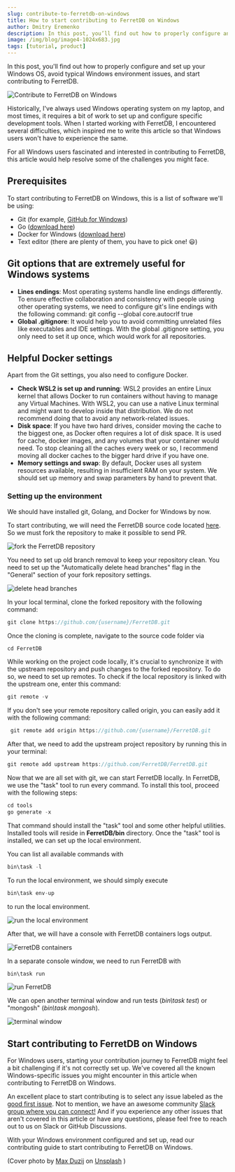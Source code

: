 ```yaml
---
slug: contribute-to-ferretdb-on-windows
title: How to start contributing to FerretDB on Windows
author: Dmitry Eremenko
description: In this post, you’ll find out how to properly configure and set up your Windows OS, avoid typical Windows environment issues, and start contributing to FerretDB.
image: /img/blog/image4-1024x683.jpg
tags: [tutorial, product]
---
```


In this post, you'll find out how to properly configure and set up your Windows OS, avoid typical Windows environment issues, and start contributing to FerretDB.

![Contribute to FerretDB on Windows](/img/blog/image4-1024x683.jpg)

<!--truncate-->

Historically, I've always used Windows operating system on my laptop, and most times, it requires a bit of work to set up and configure specific development tools.
When I started working with FerretDB, I encountered several difficulties, which inspired me to write this article so that Windows users won't have to experience the same.

For all Windows users fascinated and interested in contributing to FerretDB, this article would help resolve some of the challenges you might face.

## Prerequisites

To start contributing to FerretDB on Windows, this is a list of software we'll be using:

- Git (for example, [GitHub for Windows](https://desktop.github.com/))
- Go ([download here](https://go.dev/dl/))
- Docker for Windows ([download here](https://docs.docker.com/desktop/install/windows-install/))
- Text editor (there are plenty of them, you have to pick one! 😃)

## Git options that are extremely useful for Windows systems

- **Lines endings**: Most operating systems handle line endings differently.
  To ensure effective collaboration and consistency with people using other operating systems, we need to configure git's line endings with the following command: git config --global core.autocrlf true
- **Global .gitignore**: It would help you to avoid committing unrelated files like executables and IDE settings.
  With the global .gitignore setting, you only need to set it up once, which would work for all repositories.

## Helpful Docker settings

Apart from the Git settings, you also need to configure Docker.

- **Check WSL2 is set up and running**: WSL2 provides an entire Linux kernel that allows Docker to run containers without having to manage any Virtual Machines.
  With WSL2, you can use a native Linux terminal and might want to develop inside that distribution.
  We do not recommend doing that to avoid any network-related issues.
- **Disk space**: If you have two hard drives, consider moving the cache to the biggest one, as Docker often requires a lot of disk space.
  It is used for cache, docker images, and any volumes that your container would need.
  To stop cleaning all the caches every week or so, I recommend moving all docker caches to the bigger hard drive if you have one.
- **Memory settings and swap**: By default, Docker uses all system resources available, resulting in insufficient RAM on your system.
  We should set up memory and swap parameters by hand to prevent that.

### Setting up the environment

We should have installed git, Golang, and Docker for Windows by now.

To start contributing, we will need the FerretDB source code located [here](https://github.com/FerretDB/FerretDB.git).
So we must fork the repository to make it possible to send PR.

![fork the FerretDB repository](/img/blog/image6.png)

You need to set up old branch removal to keep your repository clean.
You need to set up the "Automatically delete head branches" flag in the "General" section of your fork repository settings.

![delete head branches](/img/blog/image5.png)

In your local terminal, clone the forked repository with the following command:

```js
git clone https://github.com/{username}/FerretDB.git
```

Once the cloning is complete, navigate to the source code folder via

```js
cd FerretDB
```

While working on the project code locally, it's crucial to synchronize it with the upstream repository and push changes to the forked repository.
To do so, we need to set up remotes.
To check if the local repository is linked with the upstream one, enter this command:

```js
git remote -v
```

If you don't see your remote repository called origin, you can easily add it with the following command:

```js
 git remote add origin https://github.com/{username}/FerretDB.git
```

After that, we need to add the upstream project repository by running this in your terminal:

```js
git remote add upstream https://github.com/FerretDB/FerretDB.git
```

Now that we are all set with git, we can start FerretDB locally.
In FerretDB, we use the "task" tool to run every command.
To install this tool, proceed with the following steps:

```js
cd tools
go generate -x
```

That command should install the "task" tool and some other helpful utilities.
Installed tools will reside in **FerretDB/bin** directory.
Once the "task" tool is installed, we can set up the local environment.

You can list all available commands with

```js
bin\task -l
```

To run the local environment, we should simply execute

```js
bin\task env-up
```

to run the local environment.

![run the local environment](/img/blog/image7.png)

After that, we will have a console with FerretDB containers logs output.

![FerretDB containers](/img/blog/image2.png)

In a separate console window, we need to run FerretDB with

```js
bin\task run
```

![run FerretDB](/img/blog/image3.png)

We can open another terminal window and run tests (_bin\task test_) or "mongosh" (_bin\task mongosh_).

![terminal window](/img/blog/image1-1.png)

## Start contributing to FerretDB on Windows

For Windows users, starting your contribution journey to FerretDB might feel a bit challenging if it's not correctly set up.
We've covered all the known Windows-specific issues you might encounter in this article when contributing to FerretDB on Windows.

An excellent place to start contributing is to select any issue labeled as the [good first issue](https://github.com/FerretDB/FerretDB/issues?q=is%3Aissue+is%3Aopen+label%3A%22good+first+issue%22).
Not to mention, we have an awesome community [Slack group where you can connect!](https://join.slack.com/t/ferretdb/shared_invite/zt-zqe9hj8g-ZcMG3~5Cs5u9uuOPnZB8~A) And if you experience any other issues that aren't covered in this article or have any questions, please feel free to reach out to us on Slack or GitHub Discussions.

With your Windows environment configured and set up, read our contributing guide to start contributing to FerretDB on Windows.

(Cover photo by [Max Duzij](https://unsplash.com/es/@max_duz?utm_source=unsplash&utm_medium=referral&utm_content=creditCopyText) on [Unsplash](https://unsplash.com/s/photos/computer?utm_source=unsplash&utm_medium=referral&utm_content=creditCopyText) )
